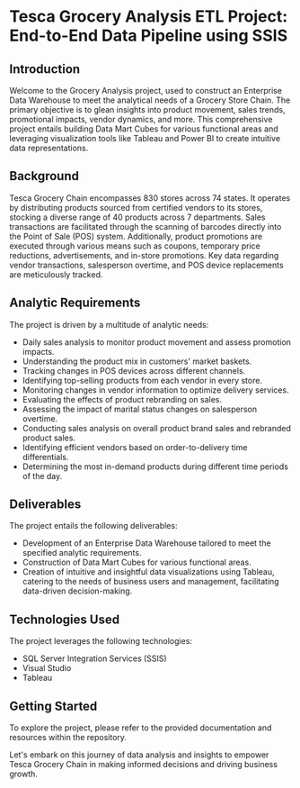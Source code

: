 # Tesca Grocery Analysis ETL Project: End-to-End Data Pipeline using SSIS

## Introduction

Welcome to the Grocery Analysis project, used to construct an Enterprise Data Warehouse to meet the analytical needs of a Grocery Store Chain. The primary objective is to glean insights into product movement, sales trends, promotional impacts, vendor dynamics, and more. This comprehensive project entails building Data Mart Cubes for various functional areas and leveraging visualization tools like Tableau and Power BI to create intuitive data representations.

## Background

Tesca Grocery Chain encompasses 830 stores across 74 states. It operates by distributing products sourced from certified vendors to its stores, stocking a diverse range of 40 products across 7 departments. Sales transactions are facilitated through the scanning of barcodes directly into the Point of Sale (POS) system. Additionally, product promotions are executed through various means such as coupons, temporary price reductions, advertisements, and in-store promotions. 
Key data regarding vendor transactions, salesperson overtime, and POS device replacements are meticulously tracked. 

## Analytic Requirements

The project is driven by a multitude of analytic needs:

- Daily sales analysis to monitor product movement and assess promotion impacts.
- Understanding the product mix in customers' market baskets.
- Tracking changes in POS devices across different channels.
- Identifying top-selling products from each vendor in every store.
- Monitoring changes in vendor information to optimize delivery services.
- Evaluating the effects of product rebranding on sales.
- Assessing the impact of marital status changes on salesperson overtime.
- Conducting sales analysis on overall product brand sales and rebranded product sales.
- Identifying efficient vendors based on order-to-delivery time differentials.
- Determining the most in-demand products during different time periods of the day.

## Deliverables

The project entails the following deliverables:

- Development of an Enterprise Data Warehouse tailored to meet the specified analytic requirements.
- Construction of Data Mart Cubes for various functional areas.
- Creation of intuitive and insightful data visualizations using Tableau, catering to the needs of business users and management, facilitating data-driven decision-making.

## Technologies Used

The project leverages the following technologies:

- SQL Server Integration Services (SSIS)
- Visual Studio
- Tableau

## Getting Started

To explore the project, please refer to the provided documentation and resources within the repository. 

Let's embark on this journey of data analysis and insights to empower Tesca Grocery Chain in making informed decisions and driving business growth.
